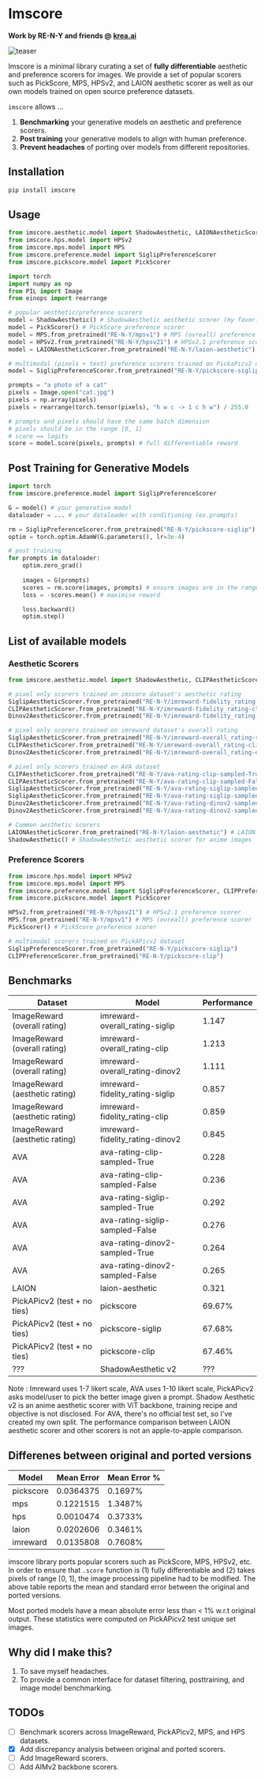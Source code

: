 # Imscore
**Work by RE-N-Y and friends @ [krea.ai](https://krea.ai)**

![teaser](teaser.png)

Imscore is a minimal library curating a set of **fully differentiable** aesthetic and preference scorers for images.
We provide a set of popular scorers such as PickScore, MPS, HPSv2, and LAION aesthetic scorer as well as our own models trained on open source preference datasets.

`imscore` allows ...

1. **Benchmarking** your generative models on aesthetic and preference scorers.
2. **Post training** your generative models to align with human preference.
3. **Prevent headaches** of porting over models from different repositories.


## Installation

```bash
pip install imscore
```

## Usage

```python
from imscore.aesthetic.model import ShadowAesthetic, LAIONAestheticScorer
from imscore.hps.model import HPSv2
from imscore.mps.model import MPS
from imscore.preference.model import SiglipPreferenceScorer
from imscore.pickscore.model import PickScorer

import torch
import numpy as np
from PIL import Image
from einops import rearrange

# popular aesthetic/preference scorers
model = ShadowAesthetic() # ShadowAesthetic aesthetic scorer (my favorite)
model = PickScorer() # PickScore preference scorer
model = MPS.from_pretrained("RE-N-Y/mpsv1") # MPS (ovreall) preference scorer
model = HPSv2.from_pretrained("RE-N-Y/hpsv21") # HPSv2.1 preference scorer
model = LAIONAestheticScorer.from_pretrained("RE-N-Y/laion-aesthetic") # LAION aesthetic scorer

# multimodal (pixels + text) preference scorers trained on PickaPicv2 dataset 
model = SiglipPreferenceScorer.from_pretrained("RE-N-Y/pickscore-siglip")

prompts = "a photo of a cat"
pixels = Image.open("cat.jpg")
pixels = np.array(pixels)
pixels = rearrange(torch.tensor(pixels), "h w c -> 1 c h w") / 255.0

# prompts and pixels should have the same batch dimension
# pixels should be in the range [0, 1]
# score == logits
score = model.score(pixels, prompts) # full differentiable reward
```

## Post Training for Generative Models

```python
import torch
from imscore.preference.model import SiglipPreferenceScorer

G = model() # your generative model
dataloader = ... # your dataloader with conditioning (ex.prompts)

rm = SiglipPreferenceScorer.from_pretrained("RE-N-Y/pickscore-siglip") # pretrained preference model
optim = torch.optim.AdamW(G.parameters(), lr=3e-4)

# post training
for prompts in dataloader:
    optim.zero_grad()
    
    images = G(prompts)
    scores = rm.score(images, prompts) # ensure images are in the range [0, 1]
    loss = -scores.mean() # maximise reward

    loss.backward()
    optim.step()
```

## List of available models

### Aesthetic Scorers
```python
from imscore.aesthetic.model import ShadowAesthetic, CLIPAestheticScorer, SiglipAestheticScorer, Dinov2AestheticScorer, LAIONAestheticScorer

# pixel only scorers trained on imscore dataset's aesthetic rating
SiglipAestheticScorer.from_pretrained("RE-N-Y/imreward-fidelity_rating-siglip")
CLIPAestheticScorer.from_pretrained("RE-N-Y/imreward-fidelity_rating-clip")
Dinov2AestheticScorer.from_pretrained("RE-N-Y/imreward-fidelity_rating-dinov2")

# pixel only scorers trained on imreward dataset's overall rating
SiglipAestheticScorer.from_pretrained("RE-N-Y/imreward-overall_rating-siglip")
CLIPAestheticScorer.from_pretrained("RE-N-Y/imreward-overall_rating-clip")
Dinov2AestheticScorer.from_pretrained("RE-N-Y/imreward-overall_rating-dinov2")

# pixel only scorers trained on AVA dataset
CLIPAestheticScorer.from_pretrained("RE-N-Y/ava-rating-clip-sampled-True")
CLIPAestheticScorer.from_pretrained("RE-N-Y/ava-rating-clip-sampled-False")
SiglipAestheticScorer.from_pretrained("RE-N-Y/ava-rating-siglip-sampled-True")
SiglipAestheticScorer.from_pretrained("RE-N-Y/ava-rating-siglip-sampled-False")
Dinov2AestheticScorer.from_pretrained("RE-N-Y/ava-rating-dinov2-sampled-True")
Dinov2AestheticScorer.from_pretrained("RE-N-Y/ava-rating-dinov2-sampled-False")

# Common aesthetic scorers
LAIONAestheticScorer.from_pretrained("RE-N-Y/laion-aesthetic") # LAION aesthetic scorer
ShadowAesthetic() # ShadowAesthetic aesthetic scorer for anime images
```

### Preference Scorers
```python
from imscore.hps.model import HPSv2
from imscore.mps.model import MPS
from imscore.preference.model import SiglipPreferenceScorer, CLIPPreferenceScorer
from imscore.pickscore.model import PickScorer

HPSv2.from_pretrained("RE-N-Y/hpsv21") # HPSv2.1 preference scorer
MPS.from_pretrained("RE-N-Y/mpsv1") # MPS (ovreall) preference scorer
PickScorer() # PickScore preference scorer

# multimodal scorers trained on PickAPicv2 dataset
SiglipPreferenceScorer.from_pretrained("RE-N-Y/pickscore-siglip")
CLIPPreferenceScorer.from_pretrained("RE-N-Y/pickscore-clip")
```


## Benchmarks

| Dataset | Model | Performance |
| --- | --- | --- |
| ImageReward (overall rating) | imreward-overall_rating-siglip | 1.147 |
| ImageReward (overall rating) | imreward-overall_rating-clip | 1.213 |
| ImageReward (overall rating) | imreward-overall_rating-dinov2 | 1.111 |
| ImageReward (aesthetic rating) | imreward-fidelity_rating-siglip | 0.857 |
| ImageReward (aesthetic rating) | imreward-fidelity_rating-clip | 0.859 |
| ImageReward (aesthetic rating) | imreward-fidelity_rating-dinov2 | 0.845 |
| AVA | ava-rating-clip-sampled-True | 0.228 |
| AVA | ava-rating-clip-sampled-False | 0.236 |
| AVA | ava-rating-siglip-sampled-True | 0.292 |
| AVA | ava-rating-siglip-sampled-False | 0.276 |
| AVA | ava-rating-dinov2-sampled-True | 0.264 |
| AVA | ava-rating-dinov2-sampled-False | 0.265 |
| LAION | laion-aesthetic | 0.321 |
| PickAPicv2 (test + no ties) | pickscore | 69.67% |
| PickAPicv2 (test + no ties) | pickscore-siglip | 67.68% |
| PickAPicv2 (test + no ties) | pickscore-clip | 67.46% |
| ??? | ShadowAesthetic v2 | ??? |

Note : Imreward uses 1-7 likert scale, AVA uses 1-10 likert scale, PickAPicv2 asks model/user to pick the better image given a prompt. Shadow Aesthetic v2 is an anime aesthetic scorer with ViT backbone, training recipe and objective is not disclosed. For AVA, there's no official test set, so I've created my own split. The performance comparison between LAION aesthetic scorer and other scorers is not an apple-to-apple comparison.


## Differenes between original and ported versions

| Model | Mean Error | Mean Error % |
|-------|------------|--------------|
| pickscore | 0.0364375 | 0.1697% |
| mps | 0.1221515 | 1.3487% |
| hps | 0.0010474 | 0.3733% |
| laion | 0.0202606 | 0.3461% |
| imreward | 0.0135808 | 0.7608% |

imscore library ports popular scorers such as PickScore, MPS, HPSv2, etc. In order to ensure that `.score` function is (1) fully differentiable and (2) takes pixels of range [0, 1], the image processing pipeline had to be modified. The above table reports the mean and standard error between the original and ported versions. 

Most ported models have a mean absolute error less than < 1% w.r.t original output. These statistics were computed on PickAPicv2 test unique set images.

## Why did I make this?

1. To save myself headaches.
2. To provide a common interface for dataset filtering, posttraining, and image model benchmarking.

## TODOs

- [ ] Benchmark scorers across ImageReward, PickAPicv2, MPS, and HPS datasets.
- [x] Add discrepancy analysis between original and ported scorers.
- [ ] Add ImageReward scorers.
- [ ] Add AIMv2 backbone scorers.